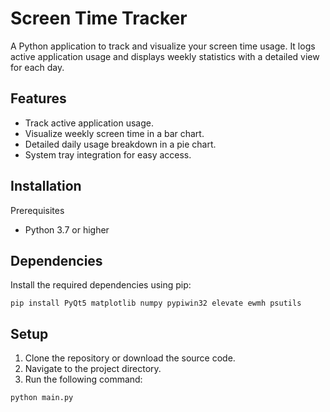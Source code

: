 # Screen Time Tracker
A Python application to track and visualize your screen time usage. It logs active application usage and displays weekly statistics with a detailed view for each day.

## Features
- Track active application usage.
- Visualize weekly screen time in a bar chart.
- Detailed daily usage breakdown in a pie chart.
- System tray integration for easy access.
## Installation
Prerequisites
- Python 3.7 or higher
## Dependencies
Install the required dependencies using pip:
```
pip install PyQt5 matplotlib numpy pypiwin32 elevate ewmh psutils
```
## Setup
1. Clone the repository or download the source code.
2. Navigate to the project directory.
3. Run the following command:
```
python main.py
```